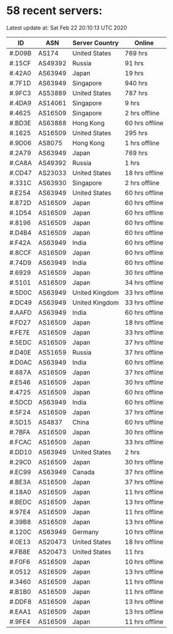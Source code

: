 # 58 recent servers:

Latest update at: Sat Feb 22 20:10:13 UTC 2020

| ID | ASN | Server Country | Online |
| -- | --- | -------------- | ------ |
| #.D09B | AS174 | United States | 769 hrs |
| #.15CF | AS49392 | Russia | 91 hrs |
| #.42A0 | AS63949 | Japan | 19 hrs |
| #.7F1D | AS63949 | Singapore | 940 hrs |
| #.9FC3 | AS53889 | United States | 787 hrs |
| #.4DA9 | AS14061 | Singapore | 9 hrs |
| #.4625 | AS16509 | Singapore | 2 hrs offline |
| #.BD3E | AS63888 | Hong Kong | 60 hrs offline |
| #.1625 | AS16509 | United States | 295 hrs |
| #.9D06 | AS8075 | Hong Kong | 1 hrs offline |
| #.2A79 | AS63949 | Japan | 769 hrs |
| #.CA8A | AS49392 | Russia | 1 hrs |
| #.CD47 | AS23033 | United States | 18 hrs offline |
| #.331C | AS63930 | Singapore | 2 hrs offline |
| #.E254 | AS63949 | United States | 60 hrs offline |
| #.872D | AS16509 | Japan | 60 hrs offline |
| #.1D54 | AS16509 | Japan | 60 hrs offline |
| #.8196 | AS16509 | Japan | 60 hrs offline |
| #.D4B4 | AS16509 | Japan | 60 hrs offline |
| #.F42A | AS63949 | India | 60 hrs offline |
| #.8CCF | AS16509 | Japan | 60 hrs offline |
| #.74D9 | AS63949 | India | 60 hrs offline |
| #.6929 | AS16509 | Japan | 30 hrs offline |
| #.5101 | AS16509 | Japan | 34 hrs offline |
| #.5D0C | AS63949 | United Kingdom | 33 hrs offline |
| #.DC49 | AS63949 | United Kingdom | 33 hrs offline |
| #.AAFD | AS63949 | India | 60 hrs offline |
| #.FD27 | AS16509 | Japan | 18 hrs offline |
| #.FE7E | AS16509 | Japan | 33 hrs offline |
| #.5EDC | AS16509 | Japan | 37 hrs offline |
| #.D40E | AS51659 | Russia | 37 hrs offline |
| #.D0AC | AS63949 | India | 60 hrs offline |
| #.887A | AS16509 | Japan | 37 hrs offline |
| #.E546 | AS16509 | Japan | 30 hrs offline |
| #.4725 | AS16509 | Japan | 60 hrs offline |
| #.5DCD | AS63949 | India | 60 hrs offline |
| #.5F24 | AS16509 | Japan | 37 hrs offline |
| #.5D15 | AS4837 | China | 60 hrs offline |
| #.7BFA | AS16509 | Japan | 30 hrs offline |
| #.FCAC | AS16509 | Japan | 33 hrs offline |
| #.DD10 | AS63949 | United States | 2 hrs |
| #.29C0 | AS16509 | Japan | 30 hrs offline |
| #.EC99 | AS63949 | Canada | 37 hrs offline |
| #.BE3A | AS16509 | Japan | 37 hrs offline |
| #.18A0 | AS16509 | Japan | 11 hrs offline |
| #.BEDC | AS16509 | Japan | 13 hrs offline |
| #.97E4 | AS16509 | Japan | 11 hrs offline |
| #.39B8 | AS16509 | Japan | 13 hrs offline |
| #.120C | AS63949 | Germany | 10 hrs offline |
| #.0E13 | AS20473 | United States | 18 hrs offline |
| #.FB8E | AS20473 | United States | 11 hrs |
| #.F0F6 | AS16509 | Japan | 10 hrs offline |
| #.0512 | AS16509 | Japan | 13 hrs offline |
| #.3460 | AS16509 | Japan | 11 hrs offline |
| #.B1B0 | AS16509 | Japan | 11 hrs offline |
| #.DDF8 | AS16509 | Japan | 13 hrs offline |
| #.EAA1 | AS16509 | Japan | 13 hrs offline |
| #.9FE4 | AS16509 | Japan | 11 hrs offline |

